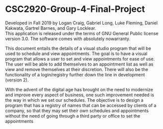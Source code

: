 # CSC2920-Group-4-Final-Project

Developed in Fall 2019 by Logan Craig, Gabriel Long, Luke Fleming, Daniel Kakwata, Gartrel Barnes, and Gary Locklear.                     
This application is released under the terms of GNU General Public license version 3.0. The software comes with absolutely nowarranty.

This document entails the details of a visual studio program that will be used to schedule and view appointments. The goal is to have a
visual program that allows a user to set and view appointments for ease of use. The user will be able to add themselves to an appointment
list as well as view and remove themselves at their discretion. There will also be the functionality of a login/registry further down the
line in development (version 2).

With the advent of the digital age has brought on the need to modernize and improve every aspect of business, one such improvement needed
is the way in which we set our schedules. The objective is to design a program that has a registry of names that can be accessed by clients
of a company, so that they may set their own schedules and appointments without the need of going through a third party or office to set
the appointments 

